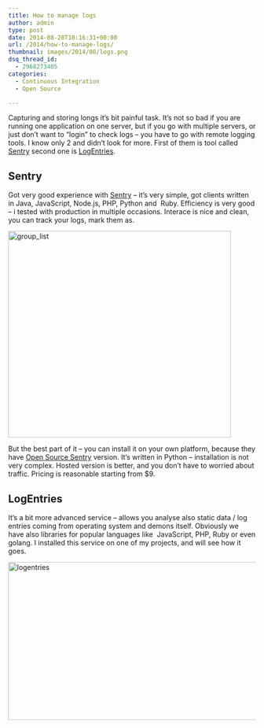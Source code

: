 ```yaml
---
title: How to manage logs
author: admin
type: post
date: 2014-08-28T10:16:31+00:00
url: /2014/how-to-manage-logs/
thumbnail: images/2014/08/logs.png
dsq_thread_id:
  - 2968273405
categories:
  - Continuous Integration
  - Open Source

---
```

Capturing and storing longs it&#8217;s bit painful task. It&#8217;s not so bad if you are running one application on one server, but if you go with multiple servers, or just don&#8217;t want to &#8220;login&#8221; to check logs &#8211; you have to go with remote logging tools. I know only 2 and didn&#8217;t look for more. First of them is tool called [Sentry](https://getsentry.com/signup/r_D1MT/) second one is [LogEntries](https://logentries.com/).

<!--more-->

## Sentry

Got very good experience with [Sentry](https://getsentry.com/signup/r_D1MT/) &#8211; it&#8217;s very simple, got clients written in Java, JavaScript, Node.js, PHP, Python and  Ruby. Efficiency is very good &#8211; i tested with production in multiple occasions. Interace is nice and clean, you can track your logs, mark them as.

[<img loading="lazy" class="size-medium wp-image-1193" src="http://www.spidersoft.com.au/wp-content/uploads/2014/08/group_list-453x420.png" alt="group_list" width="453" height="420" srcset="https://www.spidersoft.com.au/wp-content/uploads/2014/08/group_list-453x420.png 453w,images/2014/08/group_list-259x240.png 259w,images/2014/08/group_list-1024x947.png 1024w,images/2014/08/group_list.png 1100w" sizes="(max-width: 453px) 100vw, 453px" />][1]

But the best part of it &#8211; you can install it on your own platform, because they have [Open Source Sentry](https://github.com/getsentry/sentry) version. It&#8217;s written in Python &#8211; installation is not very complex. Hosted version is better, and you don&#8217;t have to worried about traffic. Pricing is reasonable starting from $9.

## LogEntries

It&#8217;s a bit more advanced service &#8211; allows you analyse also static data / log entries coming from operating system and demons itself. Obviously we have also libraries for popular languages like  JavaScript, PHP, Ruby or even golang. I installed this service on one of my projects, and will see how it goes.

<img loading="lazy" class="size-medium wp-image-1194" src="http://www.spidersoft.com.au/wp-content/uploads/2014/08/logentries-560x321.jpg" alt="logentries" width="560" height="321" srcset="https://www.spidersoft.com.au/wp-content/uploads/2014/08/logentries-560x321.jpg 560w,images/2014/08/logentries-320x183.jpg 320w,images/2014/08/logentries-1024x587.jpg 1024w" sizes="(max-width: 560px) 100vw, 560px" /> 

&nbsp;

 [1]: https://getsentry.com/signup/r_D1MT/